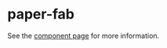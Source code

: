 paper-fab
===================

See the [component page](http://www.polymer-project.org/docs/elements/paper-elements.html#paper-fab) for more information.
